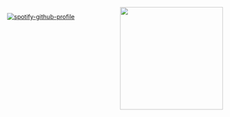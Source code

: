 <img id='gif' align="right" src="https://nya-network-com/assets/iNyix-pfp.png" width="240">

[![spotify-github-profile](https://spotify-github-profile.kittinanx.com/api/view?uid=31fgciokdiwq27yvijoieth6hayy&cover_image=true&theme=novatorem&show_offline=false&background_color=121212&interchange=false&bar_color=ff0000&bar_color_cover=false)](https://github.com/iNyix)

